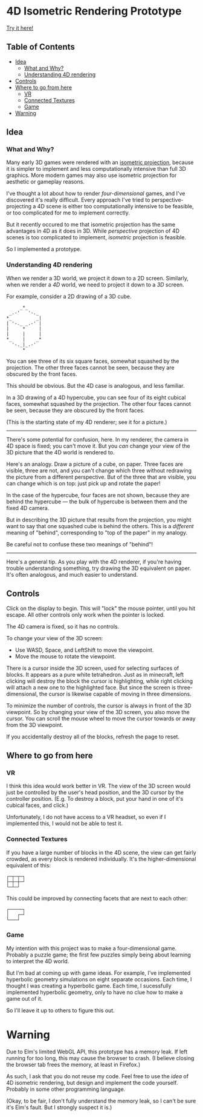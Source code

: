 # 4D Isometric Rendering Prototype

[Try it here!](https://finegeometer.github.io/isometric-4d-prototype/)

## Table of Contents

- [Idea](#idea)
    - [What and Why?](#what-and-why)
    - [Understanding 4D rendering](#understanding-4d-rendering)
- [Controls](#controls)
- [Where to go from here](#where-to-go-from-here)
    - [VR](#vr)
    - [Connected Textures](#connected-textures)
    - [Game](#game)
- [Warning](#warning)

## Idea

### What and Why?

Many early 3D games were rendered with an [isometric projection](https://en.wikipedia.org/wiki/Isometric_video_game_graphics),
because it is simpler to implement and less computationally intensive than full 3D graphics.
More modern games may also use isometric projection for aesthetic or gameplay reasons.

I've thought a lot about how to render *four-dimensional* games,
and I've discovered it's really difficult.
Every approach I've tried to perspective-projecting a 4D scene
is either too computationally intensive to be feasible,
or too complicated for me to implement correctly.

But it recently occured to me that isometric projection has the same advantages in 4D as it does in 3D.
While *perspective* projection of 4D scenes is too complicated to implement, *isometric* projection is feasible.

So I implemented a prototype.

### Understanding 4D rendering

When we render a 3D world, we project it down to a 2D screen.
Similarly, when we render a *4D* world, we need to project it down to a *3D* screen.

For example, consider a 2D drawing of a 3D cube.
```text
     _*_
 _.-'   '-._
*_         _|
| '-._ _.-' |
|     *     |
|     |     |
*_    |    _*
  '-._|_.-'
      *
```

You can see three of its six square faces, somewhat squashed by the projection.
The other three faces cannot be seen, because they are obscured by the front faces.

This should be obvious. But the 4D case is analogous, and less familiar.

In a 3D drawing of a 4D hypercube, you can see four of its eight cubical faces, somewhat squashed by the projection.
The other four faces cannot be seen, because they are obscured by the front faces.

(This is the starting state of my 4D renderer; see it for a picture.)

---

There's some potential for confusion, here.
In my renderer, the camera in 4D space is fixed; you can't move it.
But you *can* change your view of the 3D picture that the 4D world is rendered to.

Here's an analogy. Draw a picture of a cube, on paper. Three faces are visible, three are not,
and you can't change which three without redrawing the picture from a different perspective. 
But of the three that are visible, you can change which is on top: just pick up and rotate the paper!

In the case of the hypercube, four faces are not shown, because they are behind the hypercube —
the bulk of hypercube is between them and the fixed 4D camera.

But in describing the 3D picture that results from the projection, you might want to say that one squashed cube is behind the others.
This is a *different* meaning of "behind", corresponding to "top of the paper" in my analogy.

Be careful not to confuse these two meanings of "behind"!

---

Here's a general tip. As you play with the 4D renderer, if you're having trouble understanding something,
try drawing the 3D equivalent on paper. It's often analogous, and much easier to understand.

## Controls

Click on the display to begin. This will "lock" the mouse pointer, until you hit escape.
All other controls only work when the pointer is locked.

The 4D camera is fixed, so it has no controls.

To change your view of the 3D screen:
- Use WASD, Space, and LeftShift to move the viewpoint.
- Move the mouse to rotate the viewpoint.

There is a cursor inside the 3D screen, used for selecting surfaces of blocks. It appears as a pure white tetrahedron.
Just as in minecraft, left clicking will destroy the block the cursor is highlighting, while right clicking will attach a new one to the highlighted face.
But since the screen is three-dimensional, the cursor is likewise capable of moving in three dimensions.

To minimize the number of controls, the cursor is always in front of the 3D viewpoint.
So by changing your view of the 3D screen, you also move the cursor.
You can scroll the mouse wheel to move the cursor towards or away from the 3D viewpoint.

If you accidentally destroy all of the blocks, refresh the page to reset.

## Where to go from here

### VR

I think this idea would work better in VR.
The view of the 3D screen would just be controlled by the user's head position, and the 3D cursor by the controller position.
(E.g. To destroy a block, put your hand in one of it's cubical faces, and click.)

Unfortunately, I do not have access to a VR headset, so even if I implemented this, I would not be able to test it.

### Connected Textures

If you have a large number of blocks in the 4D scene, the view can get fairly crowded, as every block is rendered individually.
It's the higher-dimensional equivalent of this:
```text
┌─┬─┬─┐
├─┼─┼─┘
└─┴─┘
```

This could be improved by connecting facets that are next to each other:
```text
┌─────┐
│   ┌─┘
└───┘
```

### Game

My intention with this project was to make a four-dimensional game.
Probably a puzzle game; the first few puzzles simply being about learning to interpret the 4D world.

But I'm bad at coming up with game ideas. For example,
I've implemented hyperbolic geometry simulations on eight separate occasions.
Each time, I thought I was creating a hyperbolic game.
Each time, I sucessfully implemented hyperbolic geometry,
only to have no clue how to make a game out of it.

So I'll leave it up to others to figure this out.

# Warning

Due to Elm's limited WebGL API, this prototype has a memory leak.
If left running for too long, this may cause the browser to crash.
(I believe closing the browser tab frees the memory, at least in Firefox.)

As such, I ask that you do not reuse my code.
Feel free to use the *idea* of 4D isometric rendering,
but design and implement the code yourself.
Probably in some other programming language.

(Okay, to be fair, I don't fully understand the memory leak,
so I can't be sure it's Elm's fault. But I strongly suspect it is.)

